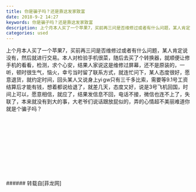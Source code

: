 ```yaml
---
title: 你是骗子吗？还是靠这发家致富
date: 2018-9-2 14:27
keywords: 你是骗子吗？还是靠这发家致富
description: 上个月本人买了一个苹果7，买前再三问是否维修过或者有什么问题，某人肯定说没有，然后就进行交易。本人对检验手机很菜，随后去买了个转换器，就顺便让修手机的看看，检测，求个心安，结果人家说这是维修过屏幕，还不是原装的，一听，顿时很生气，恼火，幸亏当时留了联系方式，就连忙问下，某人态度很好，愿意退货，就约定时间，回头某人又说身上yi gw只有三千多比索，需要等9.1号工资结算后才能有钱，想着都说给退了，就差几天，态度又好，说是3号飞机回国，时间上可以，愿意相信，就应了，结果发信息不回，电话不接，微信也连不上了，失联了，本来就没有到大的事，大老爷们说话跟放屁似的，弄的心情超不美丽难道你就是个骗子吗？
categories: used
---
```

<td class="t_f" id="postmessage_1715637">

上个月本人买了一个苹果7，买前再三问是否维修过或者有什么问题，某人肯定说没有，然后就进行交易。本人对检验手机很菜，随后去买了个转换器，就顺便让修手机的看看，检测，求个心安，结果人家说这是维修过屏幕，还不是原装的，一听，顿时很生气，恼火，幸亏当时留了联系方式，就连忙问下，某人态度很好，愿意退货，就约定时间，回头某人又说身上yi gw只有三千多比索，需要等9.1号工资结算后才能有钱，想着都说给退了，就差几天，态度又好，说是3号飞机回国，时间上可以，愿意相信，就应了，结果发信息不回，电话不接，微信也连不上了，失联了，本来就没有到大的事，大老爷们说话跟放屁似的，弄的心情超不美丽难道你就是个骗子吗？<br/>
<img alt="" border="0" class="zoom" data-cf-modified-f0b5f56803a8e39189b7f0e6-="" file="http://www.flw.ph/data/appbyme/upload/image/201809/02/LVBkn8LSTgoJ.jpg" id="aimg_Jkiv1" lazyloadthumb="1" onclick="" onmouseover="" src="http://www.flw.ph/data/appbyme/upload/image/201809/02/LVBkn8LSTgoJ.jpg"/><br/>
<br/>
<img alt="" border="0" class="zoom" data-cf-modified-f0b5f56803a8e39189b7f0e6-="" file="http://www.flw.ph/data/appbyme/upload/image/201809/02/VZ7mrmfQ3w66.jpg" id="aimg_yK9kK" lazyloadthumb="1" onclick="" onmouseover="" src="http://www.flw.ph/data/appbyme/upload/image/201809/02/VZ7mrmfQ3w66.jpg"/><br/>
<br/>
<img alt="" border="0" class="zoom" data-cf-modified-f0b5f56803a8e39189b7f0e6-="" file="http://www.flw.ph/data/appbyme/upload/image/201809/02/nHJSJ3D7DrfM.jpg" id="aimg_m92zH" lazyloadthumb="1" onclick="" onmouseover="" src="http://www.flw.ph/data/appbyme/upload/image/201809/02/nHJSJ3D7DrfM.jpg"/><br/>
<br/>
<img alt="" border="0" class="zoom" data-cf-modified-f0b5f56803a8e39189b7f0e6-="" file="http://www.flw.ph/data/appbyme/upload/image/201809/02/a9bvnqaUOZQH.jpg" id="aimg_X2y6h" lazyloadthumb="1" onclick="" onmouseover="" src="http://www.flw.ph/data/appbyme/upload/image/201809/02/a9bvnqaUOZQH.jpg"/><br/>
<br/>
<img alt="" border="0" class="zoom" data-cf-modified-f0b5f56803a8e39189b7f0e6-="" file="http://www.flw.ph/data/appbyme/upload/image/201809/02/CoVZBpaGdV4d.jpg" id="aimg_Y1EeI" lazyloadthumb="1" onclick="" onmouseover="" src="http://www.flw.ph/data/appbyme/upload/image/201809/02/CoVZBpaGdV4d.jpg"/><br/>
<br/>
<img alt="" border="0" class="zoom" data-cf-modified-f0b5f56803a8e39189b7f0e6-="" file="http://www.flw.ph/data/appbyme/upload/image/201809/02/OLt1BgSsh7s9.jpg" id="aimg_gIMms" lazyloadthumb="1" onclick="" onmouseover="" src="http://www.flw.ph/data/appbyme/upload/image/201809/02/OLt1BgSsh7s9.jpg"/><br/>
<br/>
<img alt="" border="0" class="zoom" data-cf-modified-f0b5f56803a8e39189b7f0e6-="" file="http://www.flw.ph/data/appbyme/upload/image/201809/02/Ovo90PCjJCIo.jpg" id="aimg_ubh7E" lazyloadthumb="1" onclick="" onmouseover="" src="http://www.flw.ph/data/appbyme/upload/image/201809/02/Ovo90PCjJCIo.jpg"/><br/>
<br/>
<img alt="" border="0" class="zoom" data-cf-modified-f0b5f56803a8e39189b7f0e6-="" file="http://www.flw.ph/data/appbyme/upload/image/201809/02/Mx4gAvq98qyc.jpg" id="aimg_KoZh4" lazyloadthumb="1" onclick="" onmouseover="" src="http://www.flw.ph/data/appbyme/upload/image/201809/02/Mx4gAvq98qyc.jpg"/><br/>
<br/>
<img alt="" border="0" class="zoom" data-cf-modified-f0b5f56803a8e39189b7f0e6-="" file="http://www.flw.ph/data/appbyme/upload/image/201809/02/IwNMdjnnAODi.jpg" id="aimg_CCXjX" lazyloadthumb="1" onclick="" onmouseover="" src="http://www.flw.ph/data/appbyme/upload/image/201809/02/IwNMdjnnAODi.jpg"/><br/>
<br/>
<img alt="" border="0" class="zoom" data-cf-modified-f0b5f56803a8e39189b7f0e6-="" file="http://www.flw.ph/data/appbyme/upload/image/201809/02/Cp1HnXHypZa2.jpg" id="aimg_mR0BX" lazyloadthumb="1" onclick="" onmouseover="" src="http://www.flw.ph/data/appbyme/upload/image/201809/02/Cp1HnXHypZa2.jpg"/><br/>
<br/>
</td>
###### 转载自[菲龙网]